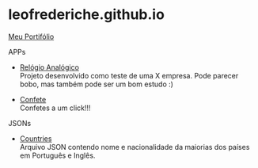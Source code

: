 # leofrederiche.github.io
[Meu Portifólio](https://leofrederiche.github.io/)

APPs
 * [Relógio Analógico](https://leofrederiche.github.io/apps/clock/index.html) <br>
   Projeto desenvolvido como teste de uma X empresa. Pode parecer bobo, mas também pode ser um bom estudo :)
    
 * [Confete](https://leofrederiche.github.io/apps/confete/index.html) <br>
   Confetes a um click!!!

JSONs
 * [Countries](https://leofrederiche.github.io/apps/jsons/countries.json) <br>
 	 Arquivo JSON contendo nome e nacionalidade da maiorias dos países em Português e Inglês.
